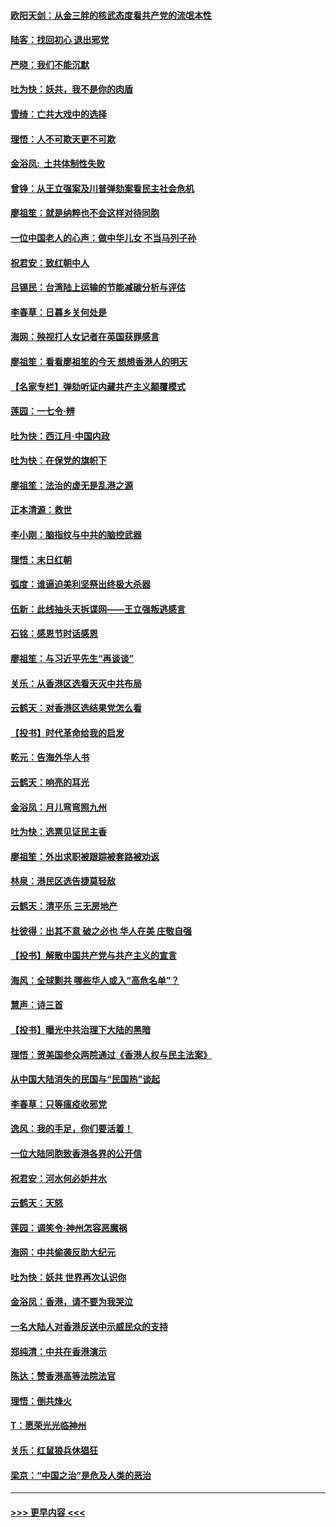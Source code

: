 #### [欧阳天剑：从金三胖的核武态度看共产党的流氓本性](../pages/nsc993/n11702238.md?t=12052055) 
#### [陆客：找回初心 退出邪党](../pages/nsc993/n11702213.md?t=12052055) 
#### [严晓：我们不能沉默](../pages/nsc993/n11702110.md?t=12052055) 
#### [吐为快：妖共，我不是你的肉盾](../pages/nsc993/n11701366.md?t=12052055) 
#### [雪绮：亡共大戏中的选择](../pages/nsc993/n11699922.md?t=12052055) 
#### [理悟：人不可欺天更不可欺](../pages/nsc993/n11699657.md?t=12052055) 
#### [金浴凤:  土共体制性失败](../pages/nsc993/n11699361.md?t=12052055) 
#### [曾铮：从王立强案及川普弹劾案看民主社会危机](../pages/nsc993/n11699318.md?t=12052055) 
#### [廖祖笙：就是纳粹也不会这样对待同胞](../pages/nsc993/n11697658.md?t=12052055) 
#### [一位中国老人的心声：做中华儿女 不当马列子孙](../pages/nsc993/n11697525.md?t=12052055) 
#### [祝君安：致红朝中人](../pages/nsc993/n11697518.md?t=12052055) 
#### [吕锡民：台湾陆上运输的节能减碳分析与评估](../pages/nsc993/n11694983.md?t=12052055) 
#### [李春草：日暮乡关何处是](../pages/nsc993/n11694805.md?t=12052055) 
#### [海网：殃视打人女记者在英国获罪感言](../pages/nsc993/n11693832.md?t=12052055) 
#### [廖祖笙：看看廖祖笙的今天 想想香港人的明天](../pages/nsc993/n11693707.md?t=12052055) 
#### [【名家专栏】弹劾听证内藏共产主义颠覆模式](../pages/nsc993/n11693563.md?t=12052055) 
#### [莲园：一七令‧辨](../pages/nsc993/n11692558.md?t=12052055) 
#### [吐为快：西江月·中国内政](../pages/nsc993/n11692071.md?t=12052055) 
#### [吐为快：在保党的旗帜下](../pages/nsc993/n11691188.md?t=12052055) 
#### [廖祖笙：法治的虚无是乱港之源](../pages/nsc993/n11690605.md?t=12052055) 
#### [正本清源：救世](../pages/nsc993/n11689134.md?t=12052055) 
#### [李小刚：脑指纹与中共的脑控武器](../pages/nsc993/n11688900.md?t=12052055) 
#### [理悟：末日红朝](../pages/nsc993/n11688829.md?t=12052055) 
#### [弧度：谁逼迫美利坚祭出终极大杀器](../pages/nsc993/n11688735.md?t=12052055) 
#### [伍新：此线抽头天拆谍网——王立强叛逃感言](../pages/nsc993/n11687981.md?t=12052055) 
#### [石铭：感恩节时话感恩](../pages/nsc993/n11687568.md?t=12052055) 
#### [廖祖笙：与习近平先生“再谈谈”](../pages/nsc993/n11687005.md?t=12052055) 
#### [关乐：从香港区选看天灭中共布局](../pages/nsc993/n11686647.md?t=12052055) 
#### [云鹤天：对香港区选结果党怎么看](../pages/nsc993/n11686216.md?t=12052055) 
#### [【投书】时代革命给我的启发](../pages/nsc993/n11684287.md?t=12052055) 
#### [乾元：告海外华人书](../pages/nsc993/n11684044.md?t=12052055) 
#### [云鹤天：响亮的耳光](../pages/nsc993/n11684254.md?t=12052055) 
#### [金浴凤：月儿弯弯照九州](../pages/nsc993/n11684231.md?t=12052055) 
#### [吐为快：选票见证民主香](../pages/nsc993/n11684206.md?t=12052055) 
#### [廖祖笙：外出求职被跟踪被套路被劝返](../pages/nsc993/n11683874.md?t=12052055) 
#### [林泉：港民区选告捷莫轻敌](../pages/nsc993/n11683930.md?t=12052055) 
#### [云鹤天：清平乐 三无房地产](../pages/nsc993/n11681521.md?t=12052055) 
#### [杜彼得：出其不意 破之必也 华人在美 庄敬自强](../pages/nsc993/n11679554.md?t=12052055) 
#### [【投书】解散中国共产党与共产主义的宣言](../pages/nsc993/n11679177.md?t=12052055) 
#### [海风：全球剿共 哪些华人或入“高危名单”？](../pages/nsc993/n11678617.md?t=12052055) 
#### [慧声：诗三首](../pages/nsc993/n11678848.md?t=12052055) 
#### [【投书】曝光中共治理下大陆的黑暗](../pages/nsc993/n11678674.md?t=12052055) 
#### [理悟：贺美国参众两院通过《香港人权与民主法案》](../pages/nsc993/n11678104.md?t=12052055) 
#### [从中国大陆消失的民国与“民国热”谈起](../pages/nsc993/n11678075.md?t=12052055) 
#### [李春草：只等瘟疫收邪党](../pages/nsc993/n11677308.md?t=12052055) 
#### [逸风：我的手足，你们要活着！](../pages/nsc993/n11676352.md?t=12052055) 
#### [一位大陆同胞致香港各界的公开信](../pages/nsc993/n11675761.md?t=12052055) 
#### [祝君安：河水何必妒井水](../pages/nsc993/n11675746.md?t=12052055) 
#### [云鹤天：天怒](../pages/nsc993/n11675718.md?t=12052055) 
#### [莲园：调笑令‧神州怎容恶魔祸](../pages/nsc993/n11675648.md?t=12052055) 
#### [海网：中共偷袭反助大纪元](../pages/nsc993/n11673515.md?t=12052055) 
#### [吐为快：妖共 世界再次认识你](../pages/nsc993/n11673506.md?t=12052055) 
#### [金浴凤：香港，请不要为我哭泣](../pages/nsc993/n11673248.md?t=12052055) 
#### [一名大陆人对香港反送中示威民众的支持](../pages/nsc993/n11672615.md?t=12052055) 
#### [郑纯清：中共在香港演示](../pages/nsc993/n11670539.md?t=12052055) 
#### [陈达：赞香港高等法院法官](../pages/nsc993/n11669542.md?t=12052055) 
#### [理悟：倒共烽火](../pages/nsc993/n11668844.md?t=12052055) 
#### [T：愿荣光光临神州](../pages/nsc993/n11668421.md?t=12052055) 
#### [关乐：红鼠狼兵休猖狂](../pages/nsc993/n11668378.md?t=12052055) 
#### [梁京：“中国之治”是危及人类的恶治](../pages/nsc993/n11668328.md?t=12052055) 

----
#### [ >>> 更早内容 <<< ](../indexes/nsc993-earlier.md)
